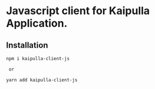 # Javascript client for Kaipulla Application.

## Installation

```bash
npm i kaipulla-client-js

 or

yarn add kaipulla-client-js
```
